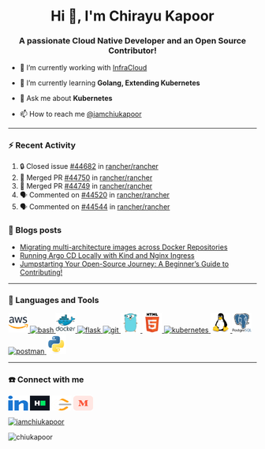 <h1 align="center">Hi 👋, I'm Chirayu Kapoor</h1>
<h3 align="center">A passionate Cloud Native Developer and an Open Source Contributor!</h3>

- 🔭 I’m currently working with [InfraCloud](https://www.infracloud.io/)

- 🌱 I’m currently learning **Golang, Extending Kubernetes**

- 💬 Ask me about **Kubernetes**

- 📫 How to reach me [@iamchiukapoor](https://twitter.com/iamchiukapoor)

---

### :zap: Recent Activity

<!--START_SECTION:activity-->
1. 🔒 Closed issue [#44682](https://github.com/rancher/rancher/issues/44682) in [rancher/rancher](https://github.com/rancher/rancher)
2. 🎉 Merged PR [#44750](https://github.com/rancher/rancher/pull/44750) in [rancher/rancher](https://github.com/rancher/rancher)
3. 🎉 Merged PR [#44749](https://github.com/rancher/rancher/pull/44749) in [rancher/rancher](https://github.com/rancher/rancher)
4. 🗣 Commented on [#44520](https://github.com/rancher/rancher/issues/44520#issuecomment-1987722688) in [rancher/rancher](https://github.com/rancher/rancher)
5. 🗣 Commented on [#44544](https://github.com/rancher/rancher/issues/44544#issuecomment-1987722567) in [rancher/rancher](https://github.com/rancher/rancher)
<!--END_SECTION:activity-->

### :book: Blogs posts
<!-- BLOG-POST-LIST:START -->
- [Migrating multi-architecture images across Docker Repositories](https://medium.com/@chirayukapoor/migrating-multi-architecture-images-across-docker-repositories-1cfbe3103b7c?source=rss-291461f4fe0a------2)
- [Running Argo CD Locally with Kind and Nginx Ingress](https://medium.com/@chirayukapoor/running-argo-cd-locally-with-kind-and-nginx-ingress-26b31cece300?source=rss-291461f4fe0a------2)
- [Jumpstarting Your Open-Source Journey: A Beginner’s Guide to Contributing!](https://medium.com/@chirayukapoor/jumpstarting-your-open-source-journey-a-beginners-guide-to-contributing-18321b6bf336?source=rss-291461f4fe0a------2)
<!-- BLOG-POST-LIST:END -->

<!-- <p>&nbsp;<img align="center" src="https://github-readme-stats.vercel.app/api?username=chiukapoor&show_icons=true&locale=en" alt="chiukapoor" /></p> -->

---

### 🔧 Languages and Tools
<p align="left"> 
<!--   <a href="https://www.arduino.cc/" target="_blank" rel="noreferrer"> <img src="https://cdn.worldvectorlogo.com/logos/arduino-1.svg" alt="arduino" width="40" height="40"/> </a> -->
  <a href="https://aws.amazon.com" target="_blank" rel="noreferrer"> <img src="https://raw.githubusercontent.com/devicons/devicon/master/icons/amazonwebservices/amazonwebservices-original-wordmark.svg" alt="aws" width="40" height="40"/> </a>
  <a href="https://www.gnu.org/software/bash/" target="_blank" rel="noreferrer"> <img src="https://www.vectorlogo.zone/logos/gnu_bash/gnu_bash-icon.svg" alt="bash" width="40" height="40"/> </a>
<!--   <a href="https://www.w3schools.com/css/" target="_blank" rel="noreferrer"> <img src="https://raw.githubusercontent.com/devicons/devicon/master/icons/css3/css3-original-wordmark.svg" alt="css3" width="40" height="40"/> </a> -->
  <a href="https://www.docker.com/" target="_blank" rel="noreferrer"> <img src="https://raw.githubusercontent.com/devicons/devicon/master/icons/docker/docker-original-wordmark.svg" alt="docker" width="40" height="40"/> </a>
  <a href="https://flask.palletsprojects.com/" target="_blank" rel="noreferrer"> <img src="https://www.vectorlogo.zone/logos/pocoo_flask/pocoo_flask-icon.svg" alt="flask" width="40" height="40"/> </a>
  <a href="https://git-scm.com/" target="_blank" rel="noreferrer"> <img src="https://www.vectorlogo.zone/logos/git-scm/git-scm-icon.svg" alt="git" width="40" height="40"/> </a>
  <a href="https://golang.org" target="_blank" rel="noreferrer"> <img src="https://raw.githubusercontent.com/devicons/devicon/master/icons/go/go-original.svg" alt="go" width="40" height="40"/> </a>
<!--   <a href="https://heroku.com" target="_blank" rel="noreferrer"> <img src="https://www.vectorlogo.zone/logos/heroku/heroku-icon.svg" alt="heroku" width="40" height="40"/> </a> -->
  <a href="https://www.w3.org/html/" target="_blank" rel="noreferrer"> <img src="https://raw.githubusercontent.com/devicons/devicon/master/icons/html5/html5-original-wordmark.svg" alt="html5" width="40" height="40"/> </a>
  <a href="https://kubernetes.io" target="_blank" rel="noreferrer"> <img src="https://www.vectorlogo.zone/logos/kubernetes/kubernetes-icon.svg" alt="kubernetes" width="40" height="40"/> </a>
  <a href="https://www.linux.org/" target="_blank" rel="noreferrer"> <img src="https://raw.githubusercontent.com/devicons/devicon/master/icons/linux/linux-original.svg" alt="linux" width="40" height="40"/> </a>
<!--   <a href="https://www.mysql.com/" target="_blank" rel="noreferrer"> <img src="https://raw.githubusercontent.com/devicons/devicon/master/icons/mysql/mysql-original-wordmark.svg" alt="mysql" width="40" height="40"/> </a> -->
  <a href="https://www.postgresql.org" target="_blank" rel="noreferrer"> <img src="https://raw.githubusercontent.com/devicons/devicon/master/icons/postgresql/postgresql-original-wordmark.svg" alt="postgresql" width="40" height="40"/> </a>
  <a href="https://postman.com" target="_blank" rel="noreferrer"> <img src="https://www.vectorlogo.zone/logos/getpostman/getpostman-icon.svg" alt="postman" width="40" height="40"/> </a>
  <a href="https://www.python.org" target="_blank" rel="noreferrer"> <img src="https://raw.githubusercontent.com/devicons/devicon/master/icons/python/python-original.svg" alt="python" width="40" height="40"/> </a> </p>

<!-- <p align="left"> <a href="https://github.com/ryo-ma/github-profile-trophy"><img src="https://github-profile-trophy.vercel.app/?username=chiukapoor" alt="chiukapoor" /></a> </p> -->

---

### ☎️ Connect with me
<p align="left">
<a /images/icons/Social/twitter.svg" alt="iamchiukapoor" height="30" width="40" /></a>
<a href="https://linkedin.com/in/chirayukapoor" target="blank"><img align="center" src="/images/icons/social/linked-in-alt.svg" alt="chirayukapoor" height="30" width="40" /></a>
<a href="https://www.hackerrank.com/csociety" target="blank"><img align="center" src="/images/icons/social/hackerrank.svg" alt="csociety" height="30" width="40" /></a>
<a href="https://www.leetcode.com/csociety" target="blank"><img align="center" src="/images/icons/social/leet-code.svg" alt="csociety" height="30" width="40" /></a>
<a href="https://medium.com/@chirayukapoor" target="blank"><img align="center" src="/images/icons/social/medium.svg" alt="@chirayukapoor" height="30" width="40" /></a>
</p>
<p align="left"> <a href="https://twitter.com/iamchiukapoor" target="blank"><img src="https://img.shields.io/twitter/follow/iamchiukapoor?logo=twitter&style=for-the-badge" alt="iamchiukapoor" /></a> </p>


<p align="left"> <img src="https://komarev.com/ghpvc/?username=chiukapoor&label=Profile%20views&color=0e75b6&style=flat" alt="chiukapoor" /> </p>
